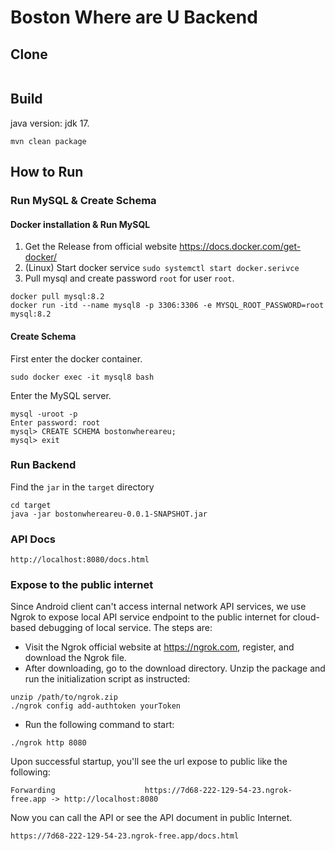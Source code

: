# Boston Where are U Backend

## Clone

```shell

```

## Build

java version: jdk 17.

```shell
mvn clean package
```

## How to Run

### Run MySQL & Create Schema

#### Docker installation & Run MySQL

1. Get the Release from official website https://docs.docker.com/get-docker/
2. (Linux) Start docker service `sudo systemctl start docker.serivce`
3. Pull mysql and create password `root` for user `root`.

```shell
docker pull mysql:8.2
docker run -itd --name mysql8 -p 3306:3306 -e MYSQL_ROOT_PASSWORD=root mysql:8.2
```

#### Create Schema

First enter the docker container.

```shell
sudo docker exec -it mysql8 bash
```

Enter the MySQL server.

```shell
mysql -uroot -p
Enter password: root
mysql> CREATE SCHEMA bostonwhereareu;
mysql> exit
```

### Run Backend

Find the `jar` in the `target` directory

```shell
cd target
java -jar bostonwhereareu-0.0.1-SNAPSHOT.jar
```

### API Docs

```
http://localhost:8080/docs.html
```

### Expose to the public internet

Since Android client can't access internal network API services, we use Ngrok to expose local API service endpoint to the public internet for cloud-based debugging of local service. The steps are:

- Visit the Ngrok official website at https://ngrok.com, register, and download the Ngrok file. 
- After downloading, go to the download directory. Unzip the package and run the initialization script as instructed:

```shell
unzip /path/to/ngrok.zip
./ngrok config add-authtoken yourToken
```

- Run the following command to start:

```shell
./ngrok http 8080
```

Upon successful startup, you'll see the url expose to public like the following:

```shell
Forwarding                    https://7d68-222-129-54-23.ngrok-free.app -> http://localhost:8080
```

Now you can call the API or see the API document in public Internet.

```shell
https://7d68-222-129-54-23.ngrok-free.app/docs.html
```
